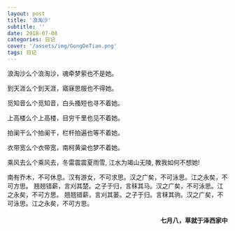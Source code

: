 ```yaml
---
layout: post
title: '浪淘沙'
subtitle: ''
date: 2018-07-08
categories: 日记 
cover: '/assets/img/GongDeTian.png'
tags: 日记
---
```

浪淘沙么个浪淘沙，魂牵梦萦也不是她。

到天涯么个到天涯，寤寐思服也不得她。

觅知音么个觅知音，白头搔短也寻不着她。

上高楼么个上高楼，目穷千里也见不着她。

拍阑干么个拍阑干，栏杆拍遍也等不着她。

衣带宽么个衣带宽，南柯黄粱也梦不着她。

乘风去么个乘风去，冬雷震震夏雨雪, 江水为竭山无陵, 教我如何不想她!

<p class='quote'>
南有乔木，不可休息。汉有游女，不可求思。汉之广矣，不可泳思。江之永矣，不可方思。
翘翘错薪，言刈其楚。之子于归，言秣其马。汉之广矣，不可泳思。江之永矣，不可方思。
翘翘错薪，言刈其蒌。之子于归。言秣其驹。汉之广矣，不可泳思。江之永矣，不可方思。
</p>

<h4 style='text-align:right'>七月八，草就于泽西家中</h4>
